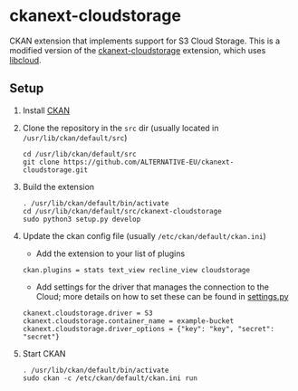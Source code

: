 # ckanext-cloudstorage

CKAN extension that implements support for S3 Cloud Storage. This is a modified version of the <a href="https://github.com/TkTech/ckanext-cloudstorage" target="_blank">ckanext-cloudstorage</a> extension, which uses <a href="https://libcloud.apache.org/" target="_blank">libcloud</a>.

## Setup

1. Install <a href="https://docs.ckan.org/en/2.9/extensions/tutorial.html#installing-ckan" target="_blank">CKAN</a>

2. Clone the repository in the `src` dir (usually located in `/usr/lib/ckan/default/src`)
    ```
    cd /usr/lib/ckan/default/src
    git clone https://github.com/ALTERNATIVE-EU/ckanext-cloudstorage.git
    ```

3. Build the extension
    ```
    . /usr/lib/ckan/default/bin/activate
    cd /usr/lib/ckan/default/src/ckanext-cloudstorage
    sudo python3 setup.py develop
    ```

4. Update the ckan config file (usually `/etc/ckan/default/ckan.ini`)
    - Add the extension to your list of plugins
    ```
    ckan.plugins = stats text_view recline_view cloudstorage
    ```
    - Add settings for the driver that manages the connection to the Cloud; more details on how to set these can be found in [settings.py](ckanext/cloudstorage/settings.py)
    ```
    ckanext.cloudstorage.driver = S3
    ckanext.cloudstorage.container_name = example-bucket
    ckanext.cloudstorage.driver_options = {"key": "key", "secret": "secret"}
    ```

5. Start CKAN
   ```
   . /usr/lib/ckan/default/bin/activate
   sudo ckan -c /etc/ckan/default/ckan.ini run
   ```